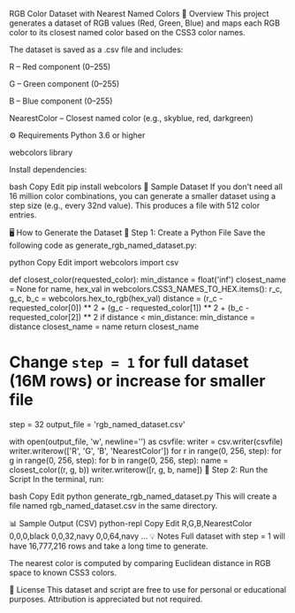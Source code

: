 RGB Color Dataset with Nearest Named Colors
📂 Overview
This project generates a dataset of RGB values (Red, Green, Blue) and maps each RGB color to its closest named color based on the CSS3 color names.

The dataset is saved as a .csv file and includes:

R – Red component (0–255)

G – Green component (0–255)

B – Blue component (0–255)

NearestColor – Closest named color (e.g., skyblue, red, darkgreen)

⚙️ Requirements
Python 3.6 or higher

webcolors library

Install dependencies:

bash
Copy
Edit
pip install webcolors
🧪 Sample Dataset
If you don't need all 16 million color combinations, you can generate a smaller dataset using a step size (e.g., every 32nd value). This produces a file with 512 color entries.

🖥️ How to Generate the Dataset
🔹 Step 1: Create a Python File
Save the following code as generate_rgb_named_dataset.py:

python
Copy
Edit
import webcolors
import csv

def closest_color(requested_color):
    min_distance = float('inf')
    closest_name = None
    for name, hex_val in webcolors.CSS3_NAMES_TO_HEX.items():
        r_c, g_c, b_c = webcolors.hex_to_rgb(hex_val)
        distance = (r_c - requested_color[0]) ** 2 + (g_c - requested_color[1]) ** 2 + (b_c - requested_color[2]) ** 2
        if distance < min_distance:
            min_distance = distance
            closest_name = name
    return closest_name

# Change `step = 1` for full dataset (16M rows) or increase for smaller file
step = 32
output_file = 'rgb_named_dataset.csv'

with open(output_file, 'w', newline='') as csvfile:
    writer = csv.writer(csvfile)
    writer.writerow(['R', 'G', 'B', 'NearestColor'])
    for r in range(0, 256, step):
        for g in range(0, 256, step):
            for b in range(0, 256, step):
                name = closest_color((r, g, b))
                writer.writerow([r, g, b, name])
🔹 Step 2: Run the Script
In the terminal, run:

bash
Copy
Edit
python generate_rgb_named_dataset.py
This will create a file named rgb_named_dataset.csv in the same directory.

📊 Sample Output (CSV)
python-repl
Copy
Edit
R,G,B,NearestColor
0,0,0,black
0,0,32,navy
0,0,64,navy
...
💡 Notes
Full dataset with step = 1 will have 16,777,216 rows and take a long time to generate.

The nearest color is computed by comparing Euclidean distance in RGB space to known CSS3 colors.

📄 License
This dataset and script are free to use for personal or educational purposes. Attribution is appreciated but not required.

